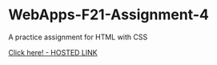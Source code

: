 # WebApps-F21-Assignment-4

A practice assignment for HTML with CSS

  <a href="https://github.com/44-563-WebApps-F21/webapps-f21-assignment-4-DasariSwapna/blob/main/play.html">
  Click here! - HOSTED LINK</a>
    </div>
